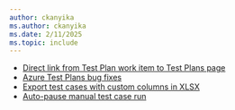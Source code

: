 ```yaml
---
author: ckanyika
ms.author: ckanyika
ms.date: 2/11/2025
ms.topic: include
---
```

 
- [Direct link from Test Plan work item to Test Plans page](#direct-link-from-test-plan-work-item-to-test-plans-page)
- [Azure Test Plans bug fixes](#azure-test-plans-bug-fixes)
- [Export test cases with custom columns in XLSX](#export-test-cases-with-custom-columns-in-xlsx)
- [Auto-pause manual test case run](#export-test-cases-with-custom-columns-in-xlsx)